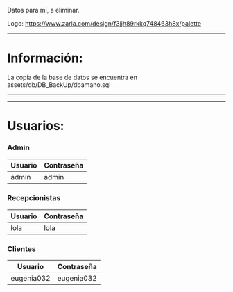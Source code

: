 Datos para mí, a eliminar.

 Logo: https://www.zarla.com/design/f3jjh89rkkq748463h8x/palette
____________________________________________________________________________
# Información:

 La copia de la base de datos se encuentra en assets/db/DB_BackUp/dbamano.sql
____________________________________________________________________________


____________________________________________________________________________
# Usuarios:

### Admin
| Usuario | Contraseña |
|---|---|
| admin | admin |

### Recepcionistas
| Usuario | Contraseña |
|---|---|
| lola | lola |

### Clientes
| Usuario | Contraseña |
|---|---|
| eugenia032 | eugenia032 |